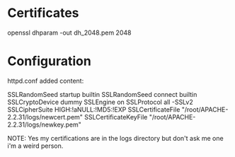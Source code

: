 # Certificates
openssl dhparam -out dh_2048.pem 2048

# Configuration
httpd.conf added content:


<IfModule mod_ssl.c>
SSLRandomSeed startup builtin
SSLRandomSeed connect builtin
SSLCryptoDevice dummy
SSLEngine on
SSLProtocol all -SSLv2
SSLCipherSuite HIGH:!aNULL:!MD5:!EXP
SSLCertificateFile "/root/APACHE-2.2.31/logs/newcert.pem"
SSLCertificateKeyFile "/root/APACHE-2.2.31/logs/newkey.pem"
</IfModule>

NOTE: Yes my certifications are in the logs directory but don't ask me one i'm a weird person.

